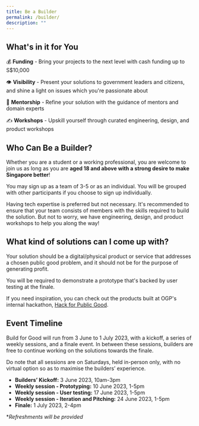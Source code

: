 ```yaml
---
title: Be a Builder
permalink: /builder/
description: ""
---
```

## **What's in it for You**
💰 **Funding** - Bring your projects to the next level with cash funding up to S$10,000

👁 **Visibility** - Present your solutions to government leaders and citizens, and shine a light on issues which you're passionate about

👤 **Mentorship** - Refine your solution with the guidance of mentors and domain experts

✍️ **Workshops** - Upskill yourself through curated engineering, design, and product workshops 

## **Who Can Be a Builder?**
Whether you are a student or a working professional, you are welcome to join us as long as you are **aged 18 and above with a strong desire to make Singapore better**!

You may sign up as a team of 3-5 or as an individual. You will be grouped with other participants if you choose to sign up individually.

Having tech expertise is preferred but not necessary. It's recommended to ensure that your team consists of members with the skills required to build the solution. But not to worry, we have engineering, design, and product workshops to help you along the way!

## **What kind of solutions can I come up with?**
Your solution should be a digital/physical product or service that addresses a chosen public good problem, and it should not be for the purpose of generating profit. 

You will be required to demonstrate a prototype that's backed by user testing at the finale.

If you need inspiration, you can check out the products built at OGP's internal hackathon, [Hack for Public Good](https://hack.gov.sg/2023-prototypes/armoury/).

## **Event Timeline**
Build for Good will run from 3 June to 1 July 2023, with a kickoff, a series of weekly sessions, and a finale event. In between these sessions, builders are free to continue working on the solutions towards the finale. 

Do note that all sessions are on Saturdays, held in-person only, with no virtual option so as to maximise the builders’ experience. 

*  **Builders’ Kickoff:** 3 June 2023, 10am-3pm
*  **Weekly session - Prototyping:** 10 June 2023, 1-5pm
*  **Weekly session - User testing:** 17 June 2023, 1-5pm
*  **Weekly session - Iteration and Pitching:** 24 June 2023, 1-5pm
*  **Finale:** 1 July 2023, 2-4pm

**Refreshments will be provided*